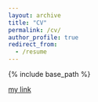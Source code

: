 ```yaml
---
layout: archive
title: "CV"
permalink: /cv/
author_profile: true
redirect_from:
  - /resume
---
```


{% include base_path %}


[my link](file:///C:/my_file.pdf)
